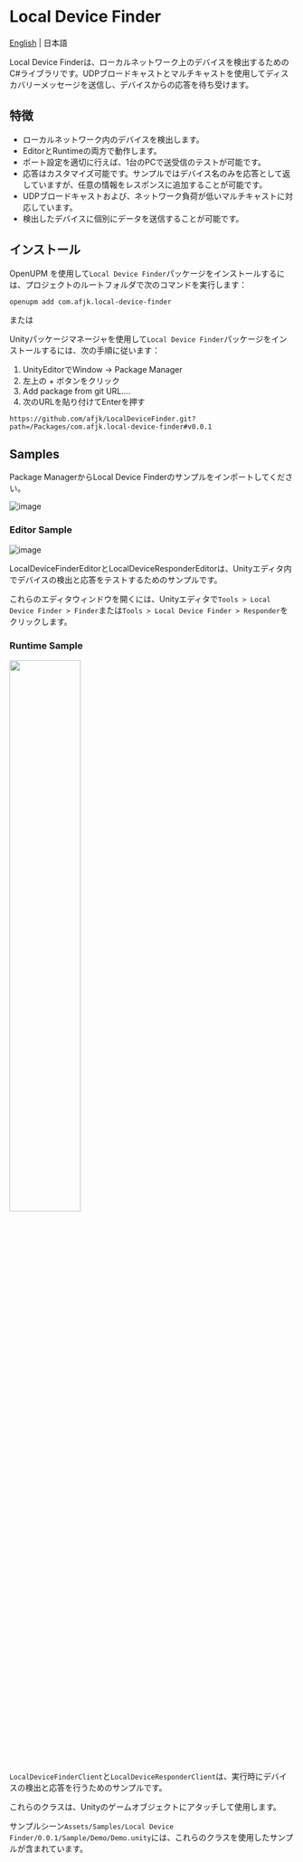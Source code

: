# Local Device Finder
[English](./README.md) | 日本語

Local Device Finderは、ローカルネットワーク上のデバイスを検出するためのC#ライブラリです。UDPブロードキャストとマルチキャストを使用してディスカバリーメッセージを送信し、デバイスからの応答を待ち受けます。

## 特徴
- ローカルネットワーク内のデバイスを検出します。
- EditorとRuntimeの両方で動作します。
- ポート設定を適切に行えば、1台のPCで送受信のテストが可能です。
- 応答はカスタマイズ可能です。サンプルではデバイス名のみを応答として返していますが、任意の情報をレスポンスに追加することが可能です。
- UDPブロードキャストおよび、ネットワーク負荷が低いマルチキャストに対応しています。
- 検出したデバイスに個別にデータを送信することが可能です。

## インストール

OpenUPM を使用して`Local Device Finder`パッケージをインストールするには、プロジェクトのルートフォルダで次のコマンドを実行します：

```
openupm add com.afjk.local-device-finder
```

または

Unityパッケージマネージャを使用して`Local Device Finder`パッケージをインストールするには、次の手順に従います：

1.	UnityEditorでWindow -> Package Manager
2.	左上の + ボタンをクリック
3.	Add package from git URL....
4.	次のURLを貼り付けてEnterを押す

```
https://github.com/afjk/LocalDeviceFinder.git?path=/Packages/com.afjk.local-device-finder#v0.0.1
```

## Samples
Package ManagerからLocal Device Finderのサンプルをインポートしてください。

![image](https://github.com/user-attachments/assets/23d8f72b-4bbe-434e-ad5f-e55686d13c76)

### Editor Sample
![image](https://github.com/user-attachments/assets/0db6f3ee-b92e-42d8-807d-8fc645109bda)

LocalDeviceFinderEditorとLocalDeviceResponderEditorは、Unityエディタ内でデバイスの検出と応答をテストするためのサンプルです。 

これらのエディタウィンドウを開くには、Unityエディタで`Tools > Local Device Finder > Finder`または`Tools > Local Device Finder > Responder`をクリックします。  

### Runtime Sample
<img src="https://github.com/user-attachments/assets/0d1a92e9-802c-4720-be93-2dd930b2b4fa" width="50%">

`LocalDeviceFinderClient`と`LocalDeviceResponderClient`は、実行時にデバイスの検出と応答を行うためのサンプルです。

これらのクラスは、Unityのゲームオブジェクトにアタッチして使用します。

サンプルシーン`Assets/Samples/Local Device Finder/0.0.1/Sample/Demo/Demo.unity`には、これらのクラスを使用したサンプルが含まれています。
